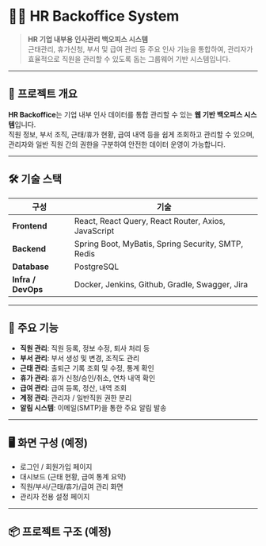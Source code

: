 # 👨‍💼 HR Backoffice System

> **HR 기업 내부용 인사관리 백오피스 시스템**  
근태관리, 휴가신청, 부서 및 급여 관리 등 주요 인사 기능을 통합하여, 관리자가 효율적으로 직원을 관리할 수 있도록 돕는 그룹웨어 기반 시스템입니다.

---

## 🚀 프로젝트 개요

**HR Backoffice**는 기업 내부 인사 데이터를 통합 관리할 수 있는 **웹 기반 백오피스 시스템**입니다.  
직원 정보, 부서 조직, 근태/휴가 현황, 급여 내역 등을 쉽게 조회하고 관리할 수 있으며, 관리자와 일반 직원 간의 권한을 구분하여 안전한 데이터 운영이 가능합니다.

---

## 🛠️ 기술 스택

| 구성 | 기술 |
|------|------|
| **Frontend** | React, React Query, React Router, Axios, JavaScript |
| **Backend** | Spring Boot, MyBatis, Spring Security, SMTP, Redis |
| **Database** | PostgreSQL |
| **Infra / DevOps** | Docker, Jenkins, Github, Gradle, Swagger, Jira |

---

## 🔑 주요 기능

- **직원 관리**: 직원 등록, 정보 수정, 퇴사 처리 등
- **부서 관리**: 부서 생성 및 변경, 조직도 관리
- **근태 관리**: 출퇴근 기록 조회 및 수정, 통계 확인
- **휴가 관리**: 휴가 신청/승인/취소, 연차 내역 확인
- **급여 관리**: 급여 등록, 정산, 내역 조회
- **계정 관리**: 관리자 / 일반직원 권한 분리
- **알림 시스템**: 이메일(SMTP)을 통한 주요 알림 발송

---

## 🖥️ 화면 구성 (예정)

- 로그인 / 회원가입 페이지  
- 대시보드 (근태 현황, 급여 통계 요약)  
- 직원/부서/근태/휴가/급여 관리 화면  
- 관리자 전용 설정 페이지  

---

## 📦 프로젝트 구조 (예정)
